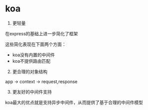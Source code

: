 # koa

1. 更轻量

在express的基础上进一步简化了框架

这些简化表现在下面两个方面：

- koa没有内置的中间件
- koa不提供路由匹配

2. 更合理的对象结构

app -> context -> request,response

3. 更友好的中间件支持

koa最大的优点就是支持异步中间件，从而提供了基于合理的中间件模型
